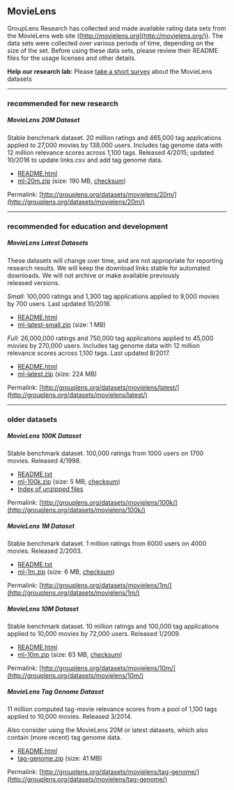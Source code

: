 ## MovieLens

GroupLens Research has collected and made available rating data sets from the MovieLens web site ([http://movielens.org](http://movielens.org/)). The data sets were collected over various periods of time, depending on the size of the set. Before using these data sets, please review their README files for the usage licenses and other details.

**Help our research lab**: Please [take a short survey](http://goo.gl/forms/rB7avjDAzG) about the MovieLens datasets

* * *

### recommended for new research

##### MovieLens 20M Dataset

Stable benchmark dataset. 20 million ratings and 465,000 tag applications applied to 27,000 movies by 138,000 users. Includes tag genome data with 12 million relevance scores across 1,100 tags. Released 4/2015; updated 10/2016 to update links.csv and add tag genome data.

- [README.html](http://files.grouplens.org/datasets/movielens/ml-20m-README.html)
- [ml-20m.zip](http://files.grouplens.org/datasets/movielens/ml-20m.zip) (size: 190 MB, [checksum](http://files.grouplens.org/datasets/movielens/ml-20m.zip.md5))

Permalink: [http://grouplens.org/datasets/movielens/20m/](http://grouplens.org/datasets/movielens/20m/)

* * *

### recommended for education and development

##### MovieLens Latest Datasets

These datasets will change over time, and are not appropriate for reporting research results. We will keep the download links stable for automated downloads. We will not archive or make available previously released versions.

_Small_: 100,000 ratings and 1,300 tag applications applied to 9,000 movies by 700 users. Last updated 10/2016.

- [README.html](http://files.grouplens.org/datasets/movielens/ml-latest-small-README.html)
- [ml-latest-small.zip](http://files.grouplens.org/datasets/movielens/ml-latest-small.zip) (size: 1 MB)

_Full_: 26,000,000 ratings and 750,000 tag applications applied to 45,000 movies by 270,000 users. Includes tag genome data with 12 million relevance scores across 1,100 tags. Last updated 8/2017.

- [README.html](http://files.grouplens.org/datasets/movielens/ml-latest-README.html)
- [ml-latest.zip](http://files.grouplens.org/datasets/movielens/ml-latest.zip) (size: 224 MB)

Permalink: [http://grouplens.org/datasets/movielens/latest/](http://grouplens.org/datasets/movielens/latest/)

* * *

### older datasets

##### MovieLens 100K Dataset

Stable benchmark dataset. 100,000 ratings from 1000 users on 1700 movies. Released 4/1998.

- [README.txt](http://files.grouplens.org/datasets/movielens/ml-100k-README.txt)
- [ml-100k.zip](http://files.grouplens.org/datasets/movielens/ml-100k.zip) (size: 5 MB, [checksum](http://files.grouplens.org/datasets/movielens/ml-100k.zip.md5))
- [Index of unzipped files](http://files.grouplens.org/datasets/movielens/ml-100k/)

Permalink: [http://grouplens.org/datasets/movielens/100k/](http://grouplens.org/datasets/movielens/100k/)

##### MovieLens 1M Dataset

Stable benchmark dataset. 1 million ratings from 6000 users on 4000 movies. Released 2/2003.

- [README.txt](http://files.grouplens.org/datasets/movielens/ml-1m-README.txt)
- [ml-1m.zip](http://files.grouplens.org/datasets/movielens/ml-1m.zip) (size: 6 MB, [checksum](http://files.grouplens.org/datasets/movielens/ml-1m.zip.md5))

Permalink: [http://grouplens.org/datasets/movielens/1m/](http://grouplens.org/datasets/movielens/1m/)

##### MovieLens 10M Dataset

Stable benchmark dataset. 10 million ratings and 100,000 tag applications applied to 10,000 movies by 72,000 users. Released 1/2009.

- [README.html](http://files.grouplens.org/datasets/movielens/ml-10m-README.html)
- [ml-10m.zip](http://files.grouplens.org/datasets/movielens/ml-10m.zip) (size: 63 MB, [checksum](http://files.grouplens.org/datasets/movielens/ml-10m.zip.md5))

Permalink: [http://grouplens.org/datasets/movielens/10m/](http://grouplens.org/datasets/movielens/10m/)

##### MovieLens Tag Genome Dataset

11 million computed tag-movie relevance scores from a pool of 1,100 tags applied to 10,000 movies. Released 3/2014.

Also consider using the MovieLens 20M or latest datasets, which also contain (more recent) tag genome data.

- [README.html](http://files.grouplens.org/datasets/tag-genome/README.html)
- [tag-genome.zip](http://files.grouplens.org/datasets/tag-genome/tag-genome.zip) (size: 41 MB)

Permalink: [http://grouplens.org/datasets/movielens/tag-genome/](http://grouplens.org/datasets/movielens/tag-genome/)
